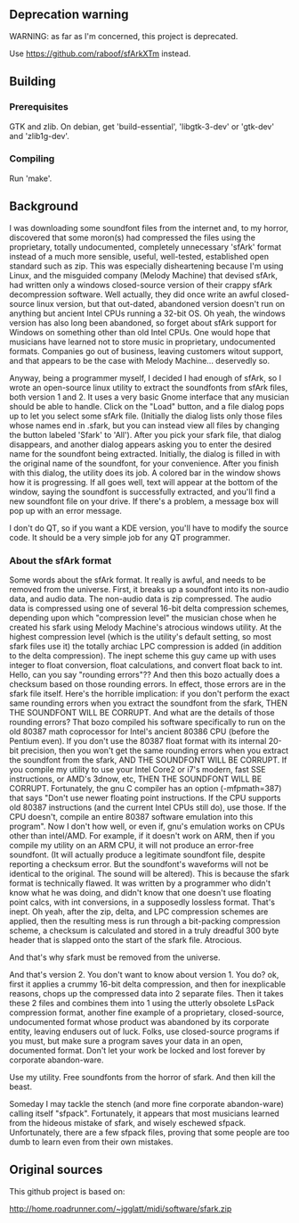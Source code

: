 ## Deprecation warning

WARNING: as far as I'm concerned, this project is deprecated.

Use https://github.com/raboof/sfArkXTm instead.

## Building 

### Prerequisites 

GTK and zlib. On debian, get 'build-essential', 'libgtk-3-dev' or 'gtk-dev' and 'zlib1g-dev'.

### Compiling 

Run 'make'.

## Background 

I was downloading some soundfont files from the internet and, to my horror, discovered that some moron(s) had compressed the files using the proprietary, totally undocumented, completely unnecessary 'sfArk' format instead of a much more sensible, useful, well-tested, established open standard such as zip. This was especially disheartening because I'm using Linux, and the misguided company (Melody Machine) that devised sfArk, had written only a windows closed-source version of their crappy sfArk decompression software. Well actually, they did once write an awful closed-source linux version, but that out-dated, abandoned version doesn't run on anything but ancient Intel CPUs running a 32-bit OS. Oh yeah, the windows version has also long been abandoned, so forget about sfArk support for Windows on something other than old Intel CPUs. One would hope that musicians have learned not to store music in proprietary, undocumented formats. Companies go out of business, leaving customers witout support, and that appears to be the case with Melody Machine... deservedly so.

Anyway, being a programmer myself, I decided I had enough of sfArk, so I wrote an open-source linux utility to extract the soundfonts from sfArk files, both version 1 and 2. It uses a very basic Gnome interface that any musician should be able to handle. Click on the "Load" button, and a file dialog pops up to let you select some sfArk file. (Initially the dialog lists only those files whose names end in .sfark, but you can instead view all files by changing the button labeled 'Sfark' to 'All'). After you pick your sfark file, that dialog disappears, and another dialog appears asking you to enter the desired name for the soundfont being extracted. Initially, the dialog is filled in with the original name of the soundfont, for your convenience. After you finish with this dialog, the utility does its job. A colored bar in the window shows how it is progressing. If all goes well, text will appear at the bottom of the window, saying the soundfont is successfully extracted, and you'll find a new soundfont file on your drive. If there's a problem, a message box will pop up with an error message.

I don't do QT, so if you want a KDE version, you'll have to modify the source code. It should be a very simple job for any QT programmer.

### About the sfArk format 

Some words about the sfArk format. It really is awful, and needs to be removed from the universe. First, it breaks up a soundfont into its non-audio data, and audio data. The non-audio data is zip compressed. The audio data is compressed using one of several 16-bit delta compression schemes, depending upon which "compression level" the musician chose when he created his sfark using Melody Machine's atrocious windows utility. At the highest compression level (which is the utility's default setting, so most sfark files use it) the totally archiac LPC compression is added (in addition to the delta compression). The inept scheme this guy came up with uses integer to float conversion, float calculations, and convert float back to int. Hello, can you say "rounding errors"?? And then this bozo actually does a checksum based on those rounding errors. In effect, those errors are in the sfark file itself. Here's the horrible implication: if you don't perform the exact same rounding errors when you extract the soundfont from the sfark, THEN THE SOUNDFONT WILL BE CORRUPT. And what are the details of those rounding errors? That bozo compiled his software specifically to run on the old 80387 math coprocessor for Intel's ancient 80386 CPU (before the Pentium even). If you don't use the 80387 float format with its internal 20-bit precision, then you won't get the same rounding errors when you extract the soundfont from the sfark, AND THE SOUNDFONT WILL BE CORRUPT. If you compile my utility to use your Intel Core2 or i7's modern, fast SSE instructions, or AMD's 3dnow, etc, THEN THE SOUNDFONT WILL BE CORRUPT. Fortunately, the gnu C compiler has an option (-mfpmath=387) that says "Don't use newer floating point instructions. If the CPU supports old 80387 instructions (and the current Intel CPUs still do), use those. If the CPU doesn't, compile an entire 80387 software emulation into this program". Now I don't how well, or even if, gnu's emulation works on CPUs other than intel/AMD. For example, if it doesn't work on ARM, then if you compile my utility on an ARM CPU, it will not produce an error-free soundfont. (It will actually produce a legitimate soundfont file, despite reporting a checksum error. But the soundfont's waveforms will not be identical to the original. The sound will be altered). This is because the sfark format is technically flawed. It was written by a programmer who didn't know what he was doing, and didn't know that one doesn't use floating point calcs, with int conversions, in a supposedly lossless format. That's inept. Oh yeah, after the zip, delta, and LPC compression schemes are applied, then the resulting mess is run through a bit-packing compression scheme, a checksum is calculated and stored in a truly dreadful 300 byte header that is slapped onto the start of the sfark file. Atrocious.

And that's why sfark must be removed from the universe.

And that's version 2. You don't want to know about version 1. You do? ok, first it applies a crummy 16-bit delta compression, and then for inexplicable reasons, chops up the compressed data into 2 separate files. Then it takes these 2 files and combines them into 1 using the utterly obsolete LsPack compression format, another fine example of a proprietary, closed-source, undocumented format whose product was abandoned by its corporate entity, leaving endusers out of luck. Folks, use closed-source programs if you must, but make sure a program saves your data in an open, documented format. Don't let your work be locked and lost forever by corporate abandon-ware.

Use my utility. Free soundfonts from the horror of sfark. And then kill the beast.

Someday I may tackle the stench (and more fine corporate abandon-ware) calling itself "sfpack". Fortunately, it appears that most musicians learned from the hideous mistake of sfark, and wisely eschewed sfpack. Unfortunately, there are a few sfpack files, proving that some people are too dumb to learn even from their own mistakes.

## Original sources 

This github project is based on:

http://home.roadrunner.com/~jgglatt/midi/software/sfark.zip
